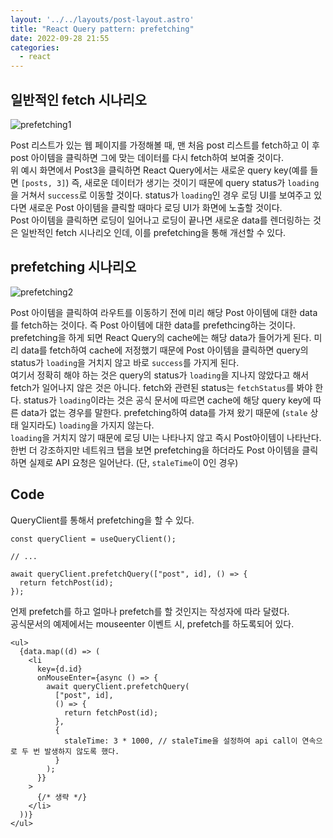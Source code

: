 ```yaml
---
layout: '../../layouts/post-layout.astro'
title: "React Query pattern: prefetching"
date: 2022-09-28 21:55
categories:
  - react
---
```


## 일반적인 fetch 시나리오

![prefetching1](/images/prefetching1.png)

Post 리스트가 있는 웹 페이지를 가정해볼 때, 맨 처음 post 리스트를 fetch하고 이 후 post 아이템을 클릭하면 그에 맞는 데이터를 다시 fetch하여 보여줄 것이다.  
위 예시 화면에서 Post3을 클릭하면 React Query에서는 새로운 query key(예를 들면 `[posts, 3]`) 즉, 새로운 데이터가 생기는 것이기 때문에 query status가 `loading`을 거쳐서 `success`로 이동할 것이다.
status가 `loading`인 경우 로딩 UI를 보여주고 있다면 새로운 Post 아이템을 클릭할 때마다 로딩 UI가 화면에 노출할 것이다.  
Post 아이템을 클릭하면 로딩이 일어나고 로딩이 끝나면 새로운 data를 렌더링하는 것은 일반적인 fetch 시나리오 인데, 이를 prefetching을 통해 개선할 수 있다.

## prefetching 시나리오

![prefetching2](/images/prefetching2.png)

Post 아이템을 클릭하여 라우트를 이동하기 전에 미리 해당 Post 아이템에 대한 data를 fetch하는 것이다. 즉 Post 아이템에 대한 data를 prefethcing하는 것이다.  
prefetching을 하게 되면 React Query의 cache에는 해당 data가 들어가게 된다. 미리 data를 fetch하여 cache에 저정했기 때문에 Post 아이템을 클릭하면 query의 status가 `loading`을 거치지 않고 바로 `success`를 가지게 된다.  
여기서 정확히 해야 하는 것은 query의 status가 `loading`을 지나지 않았다고 해서 fetch가 일어나지 않은 것은 아니다. fetch와 관련된 status는 `fetchStatus`를 봐야 한다. status가 `loading`이라는 것은 공식 문서에 따르면 cache에 해당 query key에 따른 data가 없는 경우를 말한다. prefetching하여 data를 가져 왔기 때문에 (`stale` 상태 일지라도) `loading`을 가지지 않는다.  
`loading`을 거치지 않기 때문에 로딩 UI는 나타나지 않고 즉시 Post아이템이 나타난다. 한번 더 강조하지만 네트워크 탭을 보면 prefetching을 하더라도 Post 아이템을 클릭하면 실제로 API 요청은 일어난다. (단, `staleTime`이 0인 경우)

## Code

QueryClient를 통해서 prefetching을 할 수 있다.

```tsx
const queryClient = useQueryClient();

// ...

await queryClient.prefetchQuery(["post", id], () => {
  return fetchPost(id);
});
```

언제 prefetch를 하고 얼마나 prefetch를 할 것인지는 작성자에 따라 달렸다.  
공식문서의 예제에서는 mouseenter 이벤트 시, prefetch를 하도록되어 있다.

```tsx
<ul>
  {data.map((d) => (
    <li
      key={d.id}
      onMouseEnter={async () => {
        await queryClient.prefetchQuery(
          ["post", id],
          () => {
            return fetchPost(id);
          },
          {
            staleTime: 3 * 1000, // staleTime을 설정하여 api call이 연속으로 두 번 발생하지 않도록 했다.
          }
        );
      }}
    >
      {/* 생략 */}
    </li>
  ))}
</ul>
```
